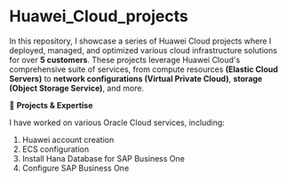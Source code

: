 # Huawei_Cloud_projects

In this repository, I showcase a series of Huawei Cloud projects where I deployed, managed, and optimized various cloud infrastructure solutions for over **5 customers**. These projects leverage Huawei Cloud's comprehensive suite of services, from compute resources **(Elastic Cloud Servers)** to **network configurations (Virtual Private Cloud)**, **storage (Object Storage Service)**, and more.


🔹 **Projects & Expertise**

I have worked on various Oracle Cloud services, including:

1. Huawei account creation
2. ECS configuration
3. Install Hana Database for SAP Business One
4. Configure SAP Business One
